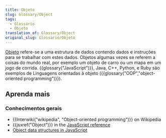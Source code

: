 ```yaml
---
title: Objeto
slug: Glossary/Object
tags:
  - Glossário
  - Objeto
translation_of: Glossary/Object
original_slug: Glossario/Objeto
---
```

[Objeto](/pt-BR/docs/Web/JavaScript/Reference/Global_Objects/Object) refere-se a uma estrutura de dados contendo dados e instruções para se trabalhar com estes dados. Objetos algumas vezes se referem a coisas do mundo real, por exemplo um objeto de carro ou um mapa em um jogo de corrida. {{glossary("JavaScript")}}, Java, C++, Python, e Ruby são exemplos de Linguagens orientadas à objeto ({{glossary("OOP","object-oriented programming")}}).

## Aprenda mais

### Conhecimentos gerais

- {{Interwiki("wikipedia", "Object-oriented programming")}} on Wikipedia
- {{jsxref("Object")}} in the [JavaScript reference](/pt-BR/docs/Web/JavaScript/Reference)
- [Object data structures in JavaScript](/pt-BR/docs/Web/JavaScript/Data_structures#Objects)

